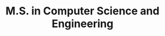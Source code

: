 ---
collection: education
title: "M.S. in Computer Science and Engineering"
university: "New York University"
location: "New York, NY"
permalink: /education/2020-nyu
dates: '2018-2020'
gpa: '3.95'
excerpt: "
MS Thesis: Pose and Camera Invariant Person Reidentification and Attribute Recognition\n
Relevant Coursework: Computer Vision, Machine Learning, Artificial Intelligence, Neural Networks, Databases, Algorithms
"
---